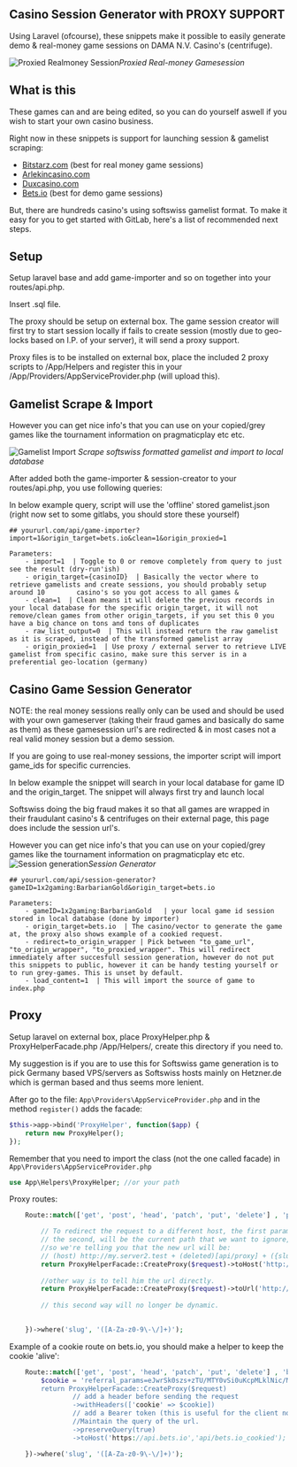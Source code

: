 ## Casino Session Generator with PROXY SUPPORT
Using Laravel (ofcourse), these snippets make it possible to easily generate demo & real-money game sessions on DAMA N.V. Casino's (centrifuge).

![Proxied Realmoney Session](https://i.imgur.com/DAtU7uh.png)*Proxied Real-money Gamesession*


## What is this
These games can and are being edited, so you can do yourself aswell if you wish to start your own casino business.

Right now in these snippets is support for launching session & gamelist scraping:
- [Bitstarz.com](https://www.bitstarz.com/)  (best for real money game sessions)
- [Arlekincasino.com](https://www.arlekincasino.com/)
- [Duxcasino.com](https://www.duxcasino.com)
- [Bets.io](https://bets.io) (best for demo game sessions)

But, there are hundreds casino's using softswiss gamelist format.
To make it easy for you to get started with GitLab, here's a list of recommended next steps.

## Setup 
Setup laravel base and add game-importer and so on together into your routes/api.php.

Insert .sql file.

The proxy should be setup on external box. The game session creator will first try to start session locally if fails to create session (mostly due to geo-locks based on I.P. of your server), it will send a proxy support. 

Proxy files is to be installed on external box, place the included 2 proxy scripts to /App/Helpers and register this in your /App/Providers/AppServiceProvider.php (will upload this).

## Gamelist Scrape & Import
However you can get nice info's that you can use on your copied/grey games like the tournament information on pragmaticplay etc etc.

![Gamelist Import](https://i.imgur.com/0shHFTj.png)
*Scrape softswiss formatted gamelist and import to local database*

After added both the game-importer & session-creator to your routes/api.php, you use following queries:

In below example query, script will use the 'offline' stored gamelist.json (right now set to some gitlabs, you should store these yourself)

```
## yoururl.com/api/game-importer?import=1&origin_target=bets.io&clean=1&origin_proxied=1

Parameters:
    - import=1  | Toggle to 0 or remove completely from query to just see the result (dry-run'ish)
    - origin_target={casinoID}  | Basically the vector where to retrieve gamelists and create sessions, you should probably setup around 10        casino's so you got access to all games & 
    - clean=1  | Clean means it will delete the previous records in your local database for the specific origin_target, it will not remove/clean games from other origin_targets, if you set this 0 you have a big chance on tons and tons of duplicates
    - raw_list_output=0  | This will instead return the raw gamelist as it is scraped, instead of the transformed gamelist array
    - origin_proxied=1  | Use proxy / external server to retrieve LIVE gamelist from specific casino, make sure this server is in a preferential geo-location (germany)
```


## Casino Game Session Generator
NOTE: the real money sessions really only can be used and should be used with your own gameserver (taking their fraud games and basically do same as them) as these gamesession url's are redirected & in most cases not a real valid money session but a demo session.

If you are going to use real-money sessions, the importer script will import game_ids for specific currencies.

In below example the snippet will search in your local database for game ID and the origin_target. The snippet will always first try and launch local

Softswiss doing the big fraud makes it so that all games are wrapped in their fraudulant casino's & centrifuges on their external page, this page does include the session url's.

However you can get nice info's that you can use on your copied/grey games like the tournament information on pragmaticplay etc etc.
![Session generation](https://i.imgur.com/RP4373v.png)*Session Generator*


```
## yoururl.com/api/session-generator?gameID=1x2gaming:BarbarianGold&origin_target=bets.io

Parameters:
    - gameID=1x2gaming:BarbarianGold   | your local game id session stored in local database (done by importer)
    - origin_target=bets.io  | The casino/vector to generate the game at, the proxy also shows example of a cookied request.
    - redirect=to_origin_wrapper | Pick between "to_game_url", "to_origin_wrapper", "to_proxied_wrapper". This will redirect immediately after succesfull session generation, however do not put this snippets to public, however it can be handy testing yourself or to run grey-games. This is unset by default. 
    - load_content=1  | This will import the source of game to index.php

```



## Proxy 
Setup laravel on external box, place ProxyHelper.php & ProxyHelperFacade.php /App/Helpers/, create this directory if you need to.

My suggestion is if you are to use this for Softswiss game generation is to pick Germany based VPS/servers as Softswiss hosts mainly on Hetzner.de which is german based and thus seems more lenient.

After go to the file: `App\Providers\AppServiceProvider.php` and in the method `register()` adds the facade:
```php
$this->app->bind('ProxyHelper', function($app) {
    return new ProxyHelper();
});
```
Remember that you need to import the class (not the one called facade) in `App\Providers\AppServiceProvider.php`

```php
use App\Helpers\ProxyHelper; //or your path
```

Proxy routes:

```php
    Route::match(['get', 'post', 'head', 'patch', 'put', 'delete'] , 'proxy/{slug}', function(Request $request){

        // To redirect the request to a different host, the first parameter will be the host.
        // the second, will be the current path that we want to ignore, it must be the url of the controller (api/proxy)
        //so we're telling you that the new url will be:
        // (host) http://my.server2.test + (deleted)[api/proxy] + ({slug}) /api/avatar/color
        return ProxyHelperFacade::CreateProxy($request)->toHost('http://my.server2.test','api/proxy');
        
        //other way is to tell him the url directly.
        return ProxyHelperFacade::CreateProxy($request)->toUrl('http://my.server2.test/api/avatar/color');
        
        // this second way will no longer be dynamic.
        

    })->where('slug', '([A-Za-z0-9\-\/]+)');
```



Example of a cookie route on bets.io, you should make a helper to keep the cookie 'alive':


```php
    Route::match(['get', 'post', 'head', 'patch', 'put', 'delete'] , 'bets.io_cookied/{slug}', function(Request $request){
        $cookie = 'referral_params=eJwrSk0szs+zTU/MTY0vSi0uKcpMLklNic/Mi0/OL80rKaoEAOQvDaE=; dateamlutsk-_zldp=M6KbIcofZ5OdbzCklHE/wT4m8vct0Wfje3KHtA0uoRoY8NE801Jy2Psphbw8i4k+WGzG+PDOVsw=; dateamlutsk-_zldt=7698a211-3f3c-4241-b261-240e437d0678-0; locale=ImVuIg$
        return ProxyHelperFacade::CreateProxy($request)
                // add a header before sending the request
                ->withHeaders(['cookie' => $cookie])
                // add a Bearer token (this is useful for the client not to have the token, and from the intermediary proxy we add it.
                //Maintain the query of the url.
                ->preserveQuery(true)
                ->toHost('https://api.bets.io','api/bets.io_cookied');

    })->where('slug', '([A-Za-z0-9\-\/]+)');
```



